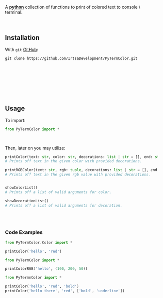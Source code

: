A [**python**](https://www.python.org) collection of functions to print of colored text to console / terminal.
<br />
<br />
​<br />
## Installation
With `git` [GitHub](https://github.com/IrtsaDevelopment/PyColor):
```
git clone https://github.com/IrtsaDevelopment/PyTermColor.git
```
<br />
<br />
<br />
<br />
<br />
<br />

## Usage
To import:
```py
from PyTermColor import *
```
<br />

Then, later on you may utilize:
```py
printColor(text: str, color: str, decorations: list | str = [], end: str = '\n')
# Prints off text in the given color with provided decorations.

printRGBColor(text: str, rgb: tuple, decorations: list | str = [], end: str = '\n')
# Prints off text in the given rgb value with provided decorations.


showColorList()
# Prints off a list of valid arguments for color.

showDecorationList()
# Prints off a list of valid arguments for decoration.
```
​
<br />
<br />
### Code Examples
```py
from PyTermColor.Color import *

printColor('hello', 'red')
```
```py
from PyTermColor import *

printColorRGB('hello', (100, 200, 50))
```
```py
from PyTermnColor import *

printColor('hello', 'red', 'bold')
printColor('hello there', 'red', ['bold', 'underline'])
```
